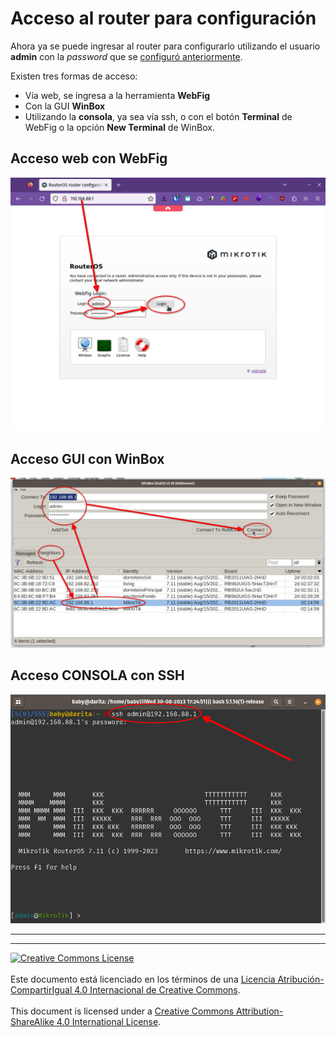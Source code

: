 # Acceso al router para configuración

Ahora ya se puede ingresar al router para configurarlo utilizando el usuario
**admin** con la _password_ que se [configuró
anteriormente](#password-del-administrador).

Existen tres formas de acceso:
* Vía web, se ingresa a la herramienta **WebFig**
* Con la GUI **WinBox**
* Utilizando la **consola**, ya sea vía ssh, o con el botón **Terminal** de
WebFig o la opción **New Terminal** de WinBox.

## Acceso web con WebFig

![login con clave en webfig](img/ci-login-1.png "login con clave en webfig")

## Acceso GUI con WinBox

![conectarse con clave en winbox](img/ci-wb-connect-1.png
"conectarse con clave en winbox")

## Acceso CONSOLA con SSH

![login con clave en consola via ssh](img/ci-ssh-1.png
"login con clave en consola via ssh")

___
<!-- LICENSE -->
___
<a rel="licencia" href="https://creativecommons.org/licenses/by-sa/4.0/deed.es">
<img alt="Creative Commons License" style="border-width:0"
src="https://i.creativecommons.org/l/by-sa/4.0/88x31.png" /></a>
<br /><br />
Este documento está licenciado en los términos de una <a rel="licencia"
href="https://creativecommons.org/licenses/by-sa/4.0/deed.es">
Licencia Atribución-CompartirIgual 4.0 Internacional de Creative Commons</a>.
<br /><br />
This document is licensed under a <a rel="license" 
href="https://creativecommons.org/licenses/by-sa/4.0/deed.en">
Creative Commons Attribution-ShareAlike 4.0 International License</a>.
<!-- END --> 
